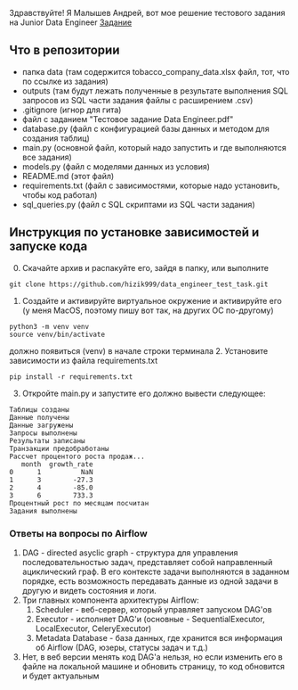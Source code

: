 Здравствуйте! Я Малышев Андрей, вот мое решение тестового задания на Junior Data Engineer
[Задание](<Тестовое задание Data Engineer.pdf>)
## Что в репозитории
- папка data (там содержится tobacco_company_data.xlsx файл, тот, что по ссылке из задания)
- outputs (там будут лежать полученные в результате выполнения SQL запросов из SQL части задания файлы с расширением .csv)
- .gitignore (игнор для гита)
- файл с заданием "Тестовое задание Data Engineer.pdf"
- database.py (файл с конфигурацией базы данных и методом для создания таблиц)
- main.py (основной файл, который надо запустить и где выполняются все задания)
- models.py (файл с моделями данных из условия)
- README.md (этот файл)
- requirements.txt (файл с зависимостями, которые надо установить, чтобы код работал)
- sql_queries.py (файл с SQL скриптами из SQL части задания)

## Инструкция по установке зависимостей и запуске кода
0. Скачайте архив и распакуйте его, зайдя в папку, или выполните
```
git clone https://github.com/hizik999/data_engineer_test_task.git
```
1. Создайте и активируйте виртуальное окружение и активируйте его (у меня MacOS, поэтому пишу вот так, на других ОС по-другому)
```
python3 -m venv venv
source venv/bin/activate
```
должно появиться (venv) в начале строки терминала
2. Установите зависимости из файла requirements.txt
```
pip install -r requirements.txt
```
3. Откройте main.py и запустите его
должно вывести следующее:
```
Таблицы созданы
Данные получены
Данные загружены
Запросы выполнены
Результаты записаны
Транзакции предобработаны
Рассчет процентого роста продаж...
   month  growth_rate
0      1          NaN
1      3        -27.3
2      4        -85.0
3      6        733.3
Процентный рост по месяцам посчитан
Задания выполнены
```

### Ответы на вопросы по Airflow
1. DAG - directed asyclic graph - структура для управления последовательностью задач, представляет собой направленный ациклический граф. В его контексте задачи выполняются в заданном порядке, есть возможность передавать данные из одной задачи в другую и видеть состояния и логи.
2. Три главных компонента архитектуры Airflow:
    1. Scheduler - веб-сервер, который управляет запуском DAG'ов
    2. Executor - исполняет DAG'и (основные - SequentialExecutor, LocalExecutor, CeleryExecutor)
    3. Metadata Database - база данных, где хранится вся информация об Airflow (DAG, юзеры, статусы задач и т.д.)
3. Нет, в веб версии менять код DAG'a нельзя, но если изменить его в файле на локальной машине и обновить страницу, то код обновится и будет актуальным